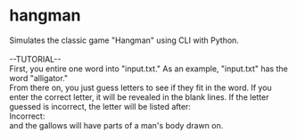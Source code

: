 # hangman
Simulates the classic game "Hangman" using CLI with Python.<br />
<br />
--TUTORIAL--<br />
First, you entire one word into "input.txt." As an example, "input.txt" has the word "alligator."<br />
From there on, you just guess letters to see if they fit in the word. If you enter the correct letter, it will be revealed in the blank lines. If the letter guessed is incorrect, the letter will be listed after: <br />
Incorrect:<br />
and the gallows will have parts of a man's body drawn on.<br />
